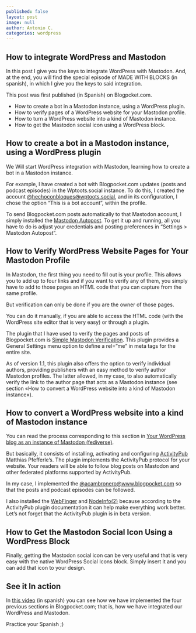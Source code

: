 ```yaml
---
published: false
layout: post
image: null
author: Antonio C.
categories: wordpress
---
```

## How to integrate WordPress and Mastodon

In this post I give you the keys to integrate WordPress with Mastodon. And, at the end, you will find the special episode of MADE WITH BLOCKS (in spanish), in which I give you the keys to said integration.

This post was first published (in Spanish) on Blogpcket.com.

- How to create a bot in a Mastodon instance, using a WordPress plugin.
- How to verify pages of a WordPress website for your Mastodon profile.
- How to turn a WordPress website into a kind of Mastodon instance.
- How to get the Mastodon social icon using a WordPress block.

## **How to create a bot in a Mastodon instance, using a WordPress plugin**


We Will start WordPress integration with Mastodon, learning how to create a bot in a Mastodon instance.

For example, I have created a bot with Blogpocket.com updates (posts and podcast episodes) in the Wptoots.social instance. To do this, I created the account [@hechoconbloques@wptoots.social](https://wptoots.social/@hechoconbloques), and in its configuration, I chose the option “This is a bot account”, within the profile.

To send Blogpocket.com posts automatically to that Mastodon account, I simply installed the [Mastodon Autopost](https://es.wordpress.org/plugins/autopost-to-mastodon/). To get it up and running, all you have to do is adjust your credentials and posting preferences in “Settings > Mastodon Autopost”.

## **How to Verify WordPress Website Pages for Your Mastodon Profile**

In Mastodon, the first thing you need to fill out is your profile. This allows you to add up to four links and if you want to verify any of them, you simply have to add to those pages an HTML code that you can capture from the same profile.

But verification can only be done if you are the owner of those pages.

You can do it manually, if you are able to access the HTML code (with the WordPress site editor that is very easy) or through a plugin.

The plugin that I have used to verify the pages and posts of Blogpocket.com is [Simple Mastodon Verification](https://wordpress.org/plugins/simple-mastodon-verification/). This plugin provides a General Settings menu option to define a rel=”me” in meta tags for the entire site.

As of version 1.1, this plugin also offers the option to verify individual authors, providing publishers with an easy method to verify author Mastodon profiles. The latter allowed, in my case, to also automatically verify the link to the author page that acts as a Mastodon instance (see section «How to convert a WordPress website into a kind of Mastodon instance»).

## **How to convert a WordPress website into a kind of Mastodon instance**

You can read the process corresponding to this section in [Your WordPress blog as an instance of Mastodon (fediverse)](https://www.blogpocket.com/2022/11/22/tu-blog-de-wordpress-como-una-instancia-de-mastodon-fediverso/).

But basically, it consists of installing, activating and configuring [ActivityPub](https://es.wordpress.org/plugins/activitypub/) Matthias Pfefferle’s. The plugin implements the ActivityPub protocol for your website. Your readers will be able to follow blog posts on Mastodon and other federated platforms supported by ActivityPub.

In my case, I implemented the [@acambronero@www.blogpocket.com](https://www.blogpocket.com/author/antonio) so that the posts and podcast episodes can be followed.

I also installed the [WebFinger](https://es.wordpress.org/plugins/webfinger/) and [NodeInfo(2)](https://es.wordpress.org/plugins/nodeinfo/) because according to the ActivityPub plugin documentation it can help make everything work better. Let’s not forget that the ActivityPub plugin is in beta version.

## **How to Get the Mastodon Social Icon Using a WordPress Block**

Finally, getting the Mastodon social icon can be very useful and that is very easy with the native WordPress Social Icons block. Simply insert it and you can add that icon to your design.

## **See it In action**

In [this video](https://vimeo.com/blogpocket/hcb20) (in spanish) you can see how we have implemented the four previous sections in Blogpocket.com; that is, how we have integrated our WordPress and Mastodon.

Practice your Spanish ;)
